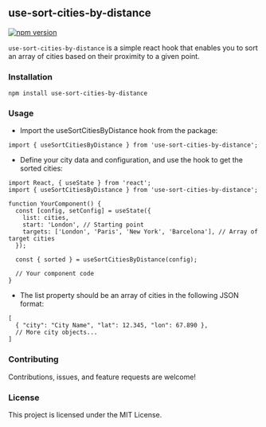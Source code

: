 ## use-sort-cities-by-distance

[![npm version](https://badge.fury.io/js/use-sort-cities-by-distance.svg)](https://badge.fury.io/js/use-sort-cities-by-distance)

`use-sort-cities-by-distance` is a simple react hook that enables you to sort an array of cities based on their proximity to a given point.

### Installation

```
npm install use-sort-cities-by-distance
```

### Usage

- Import the useSortCitiesByDistance hook from the package:

```
import { useSortCitiesByDistance } from 'use-sort-cities-by-distance';
```

- Define your city data and configuration, and use the hook to get the sorted cities:

```
import React, { useState } from 'react';
import { useSortCitiesByDistance } from 'use-sort-cities-by-distance';

function YourComponent() {
  const [config, setConfig] = useState({
    list: cities,
    start: 'London', // Starting point
    targets: ['London', 'Paris', 'New York', 'Barcelona'], // Array of target cities
  });

  const { sorted } = useSortCitiesByDistance(config);

  // Your component code
}
```

- The list property should be an array of cities in the following JSON format:

```
[
  { "city": "City Name", "lat": 12.345, "lon": 67.890 },
  // More city objects...
]
```

### Contributing

Contributions, issues, and feature requests are welcome!

### License

This project is licensed under the MIT License.
